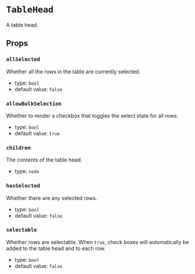 `TableHead`
===========

A table head.

Props
-----

### `allSelected`

Whether all the rows in the table are currently selected.

- type: `bool`
- default value: `false`


### `allowBulkSelection`

Whether to render a checkbox that toggles the select state for all rows.

- type: `bool`
- default value: `true`


### `children`

The contents of the table head.

- type: `node`


### `hasSelected`

Whether there are any selected rows.

- type: `bool`
- default value: `false`


### `selectable`

Whether rows are selectable. When `true`, check boxes will automatically
be added to the table head and to each row.

- type: `bool`
- default value: `false`


